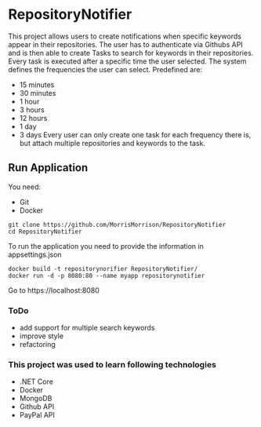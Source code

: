 # RepositoryNotifier 
This project allows users to create notifications when specific keywords appear in their repositories.
The user has to authenticate via Githubs API and is then able to create Tasks to search for keywords in their repositories.
Every task is executed after a specific time the user selected.
The system defines the frequencies the user can select.
Predefined are:
* 15 minutes
* 30 minutes
*  1 hour
*  3 hours
* 12 hours
*  1 day
*  3 days
Every user can only create one task for each frequency there is, but attach multiple repositories and keywords to the task.


## Run Application
You need:
* Git
* Docker

```
git clone https://github.com/MorrisMorrison/RepositoryNotifier
cd RepositoryNotifier
```

To run the application you need to provide the information in appsettings.json

```
docker build -t repositorynorifier RepositoryNotifier/
docker run -d -p 8080:80 --name myapp repositorynotifier
```

Go to https://localhost:8080

### ToDo
* add support for multiple search keywords
* improve style
* refactoring

### This project was used to learn following technologies
* .NET Core
* Docker
* MongoDB
* Github API
* PayPal API
